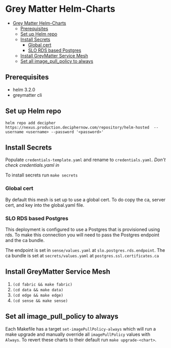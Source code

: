 # Grey Matter Helm-Charts

- [Grey Matter Helm-Charts](#grey-matter-helm-charts)
  - [Prerequisites](#prerequisites)
  - [Set up Helm repo](#set-up-helm-repo)
  - [Install Secrets](#install-secrets)
    - [Global cert](#global-cert)
    - [SLO RDS based Postgres](#slo-rds-based-postgres)
  - [Install GreyMatter Service Mesh](#install-greymatter-service-mesh)
  - [Set all image_pull_policy to always](#set-all-image_pull_policy-to-always)

## Prerequisites

- helm 3.2.0
- greymatter cli

## Set up Helm repo

`helm repo add decipher https://nexus.production.deciphernow.com/repository/helm-hosted  --username <username> --password '<password>'`

## Install Secrets

Populate `credentials-template.yaml` and rename to `credentials.yaml`. *Don't check credentials.yaml in*

To install secrets run `make secrets`

### Global cert

By default this mesh is set up to use a global cert.  To do copy the ca, server cert, and key into the global.yaml file.

### SLO RDS based Postgres

This deployment is configured to use a Postgres that is provisioned using rds.  To make this connection you will need to pass the Postgres endpoint and the ca bundle.  

The endpoint is set in `sense/values.yaml` at `slo.postgres.rds.endpoint`.
The ca bundle is set at `secrets/values.yaml` at `postgres.ssl.certificates.ca`

## Install GreyMatter Service Mesh

1. `(cd fabric && make fabric)`
2. `(cd data && make data)`
3. `(cd edge && make edge)`
4. `(cd sense && make sense)`

## Set all image_pull_policy to always

Each Makefile has a target `set-imagePullPolicy-always` which will run a make upgrade and manually override all `imagePullPolicy` values with `Always`.  To revert these charts to their default run `make upgrade-<chart>`.
